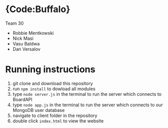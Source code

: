 # {Code:Buffalo}

Team 30

* Robbie Mentkowski
* Nick Masi
* Vasu Baldwa
* Dan Versalov

# Running instructions

1. git clone and download this repository
2. run `npm install` to dowload all modules
3. type `node server.js` in the terminal to run the server which connects to BoardAPI
4. type `node app.js` in the terminal to run the server which connects to our MongoDB user database
4. navigate to client folder in the repository
5. double click `index.html` to view the website
